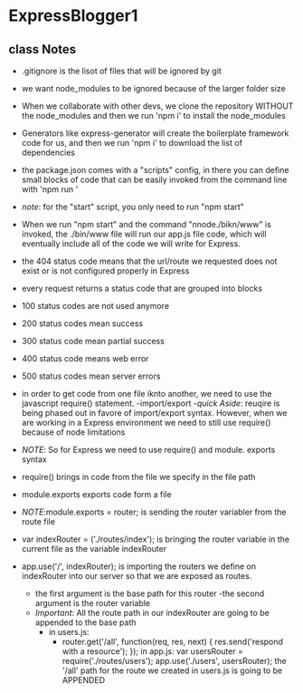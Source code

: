 # ExpressBlogger1

## class Notes

- .gitignore is the lisot of files that will be ignored by git
- we want node_modules to be ignored because of the larger folder size
- When we collaborate with other devs, we clone the repository WITHOUT the node_modules and then we run 'npm i' to install the node_modules

- Generators like express-generator will create the boilerplate framework code for us, and then we run 'npm i' to download the list of dependencies

- the package.json comes with a "scripts" config, in there you can define small blocks of code that can be easily invoked from the command line with 'npm run <scriptName>'
- _note_: for the "start" script, you only need to run "npm start"

- When we run "npm start" and the command "nnode./bikn/www" is invoked, the ./bin/www file will run our app.js file code, which will eventually include all of the code we will write for Express.
- the 404 status code means that the url/route we requested does not exist or is not configured properly in Express

- every request returns a status code that are grouped into blocks
- 100 status codes are not used anymore
- 200 status codes mean success
- 300 status code mean partial success
- 400 status code means web error
- 500 status codes mean server errors

- in order to get code from one file iknto another, we need to use the javascript require() statement.
-import/export
-_quick Aside_: reuqire is being phased out in favore of import/export syntax. However, when we are working in a Express environment we need to still use require() because of node limitations
- _NOTE_: So for Express we need to use require() and module. exports syntax
- require() brings in code from the file we specify in the file path
- module.exports exports code form a file
- _NOTE_:module.exports = router; is sending the router variabler from the route file
- var indexRouter = ('./routes/index'); is bringing the router variable in the current file as the variable indexRouter
- app.use('/', indexRouter); is importing the routers we define on indexRouter into our server so that we are exposed as routes.
    - the first argument is the base path for this router
    -the second argument is the router variable
    - _Important_: All the route path in our indexRouter are going to be appended to the base path
        - in users.js:
            - router.get('/all', function(req, res, next) {
        res.send('respond with a resource');
        });
        in app.js:
        var usersRouter = require('./routes/users');
            app.use('./users', usersRouter);
            the '/all' path for the route we created in users.js is going to be APPENDED